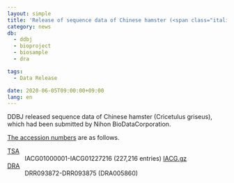 ```yaml
---
layout: simple
title: 'Release of sequence data of Chinese hamster (<span class="italic">Cricetulus griseus</span>)'
category: news
db:
  - ddbj
  - bioproject
  - biosample
  - dra

tags:
  - Data Release

date: 2020-06-05T09:00:00+09:00
lang: en
---
```


<p>DDBJ released sequence data of Chinese hamster (<span class="italic">Cricetulus griseus</span>), which had been submitted by Nihon BioDataCorporation. </p>

<p><a href="/documents/accessions.html">The accession numbers</a> are as follows. <br>

<dl>
    <dt><a href="/ddbj/tsa-e.html">TSA</a></dt>
    <dd>IACG01000001-IACG01227216 (227,216 entries) <a href="ftp://ftp.ddbj.nig.ac.jp/ddbj_database/tsa/IA/IACG.gz" target="_blank">IACG.gz</a>
    <dt><a href="/dra/index-e.html">DRA</a></dt>
    <dd>DRR093872-DRR093875 (DRA005860)</dd>
</dl>
